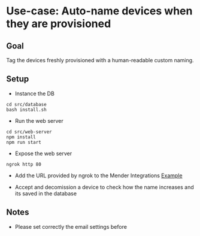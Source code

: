 # Use-case: Auto-name devices when they are provisioned

## Goal
Tag the devices freshly provisioned with a human-readable custom naming.

## Setup
- Instance the DB
```
cd src/database
bash install.sh
```

- Run the web server
```
cd src/web-server
npm install
npm run start
```

- Expose the web server
```
ngrok http 80
```

- Add the URL provided by ngrok to the Mender Integrations
    [Example](https://docs.mender.io/server-integration/webhooks)

- Accept and decomission a device to check how the name increases and its saved in the database

## Notes
- Please set correctly the email settings before